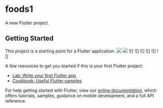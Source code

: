 # foods1

A new Flutter project.

## Getting Started

This project is a starting point for a Flutter application.
![](https://user-images.githubusercontent.com/43435727/61556689-051f8b80-aa80-11e9-86e3-40f3dfda0c8a.png)
![](https://user-images.githubusercontent.com/43435727/61556698-081a7c00-aa80-11e9-933a-5746a146a5ea.png)
![]
![]
![]
![]
![]
![]

A few resources to get you started if this is your first Flutter project:

- [Lab: Write your first Flutter app](https://flutter.io/docs/get-started/codelab)
- [Cookbook: Useful Flutter samples](https://flutter.io/docs/cookbook)

For help getting started with Flutter, view our 
[online documentation](https://flutter.io/docs), which offers tutorials, 
samples, guidance on mobile development, and a full API reference.
